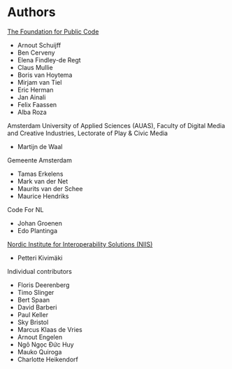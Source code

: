 # Authors

[The Foundation for Public Code](https://publiccode.net)

* Arnout Schuijff
* Ben Cerveny
* Elena Findley-de Regt
* Claus Mullie
* Boris van Hoytema
* Mirjam van Tiel
* Eric Herman
* Jan Ainali
* Felix Faassen
* Alba Roza

Amsterdam University of Applied Sciences (AUAS), Faculty of Digital Media and Creative Industries, Lectorate of Play & Civic Media

* Martijn de Waal

Gemeente Amsterdam

* Tamas Erkelens
* Mark van der Net
* Maurits van der Schee
* Maurice Hendriks

Code For NL

* Johan Groenen
* Edo Plantinga

[Nordic Institute for Interoperability Solutions (NIIS)](https://niis.org)

* Petteri Kivimäki

Individual contributors

* Floris Deerenberg
* Timo Slinger
* Bert Spaan
* David Barberi
* Paul Keller
* Sky Bristol
* Marcus Klaas de Vries
* Arnout Engelen
* Ngô Ngọc Đức Huy
* Mauko Quiroga
* Charlotte Heikendorf
